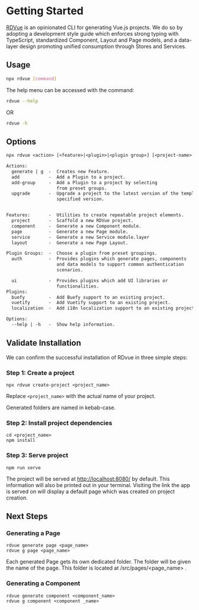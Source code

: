 # Getting Started

[RDVue](https://github.com/realdecoy/rdvue) is an opinionated CLI for generating Vue.js projects. We do so by adopting
a development style guide which enforces strong typing with TypeScript, standardized Component, Layout and Page models,
and a data-layer design promoting unified consumption through Stores and Services.

## Usage

```bash
npx rdvue [command]
```

The help menu can be accessed with the command:

```bash
rdvue --help
```
OR
```bash
rdvue -h
```

## Options

```txt
npx rdvue <action> [<feature>|<plugin>|<plugin group>] [<project-name>|<feature-name>]

Actions:
  generate | g  -  Creates new Feature.
  add           -  Add a Plugin to a project.
  add-group     -  Add a Plugin to a project by selecting
                   from preset groups.
  upgrade       -  Upgrade a project to the latest version of the template or to a
                   specified version.


Features:       -  Utilities to create repeatable project elements.
  project       -  Scaffold a new RDVue project.
  component     -  Generate a new Component module.
  page          -  Generate a new Page module.
  service       -  Generate a new Service module.layer
  layout        -  Generate a new Page Layout.

Plugin Groups:  -  Choose a plugin from preset groupings.
  auth          -  Provides plugins which generate pages, components 
                   and data models to support common authentication 
                   scenarios.

  ui            -  Provides plugins which add UI libraries or 
                   functionalities.
Plugins:
  buefy         -  Add Buefy support to an existing project.
  vuetify       -  Add Vuetify support to an existing project.
  localization  -  Add i18n localization support to an existing project.

Options:
  --help | -h   -  Show help information.
```


## Validate Installation

We can confirm the successful installation of RDvue in three simple steps:

### Step 1: Create a project

```
npx rdvue create-project <project_name>
```

Replace `<project_name>` with the actual name of your project.

Generated folders are named in kebab-case.

### Step 2: Install project dependencies

```
cd <project_name>
npm install
```

### Step 3: Serve project

```
npm run serve
```

The project will be served at [http://localhost:8080/](http://localhost:8080/) by default. This information will also be printed out in your terminal. Visiting the link the app is served on will display a default page which was created on project creation.

## Next Steps

### Generating a Page

```
rdvue generate page <page_name>
rdvue g page <page_name>
```

Each generated Page gets its own dedicated folder. The folder will be given the name of the page. This folder is located at /src/pages/<page\_name> .

### Generating a Component

```
rdvue generate component <component_name>
rdvue g component <component _name>
```